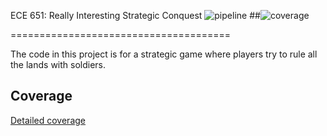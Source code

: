ECE 651: Really Interesting Strategic Conquest
![pipeline](https://gitlab.oit.duke.edu/ll199/ece651-spr20-g2/badges/master/pipeline.svg)
##![coverage](https://gitlab.oit.duke.edu/ll199/ece651-spr20-g2/badges/master/coverage.svg?job=test)

======================================

The code in this project is for a strategic game where players try to rule all the lands with soldiers.

## Coverage
[Detailed coverage](https://ll199.pages.oit.duke.edu/ece651-spr20-g2/dashboard.html)
